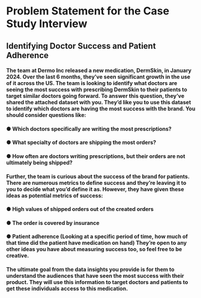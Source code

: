 # Problem Statement for the Case Study Interview
## Identifying Doctor Success and Patient Adherence
#### The team at Dermo Inc released a new medication, DermSkin, in January 2024. Over the last 6 months, they’ve seen significant growth in the use of it across the US. The team is looking to identify what doctors are seeing the most success with prescribing DermSkin to their patients to target similar doctors going forward. To answer this question, they’ve shared the attached dataset with you. They’d like you to use this dataset to identify which doctors are having the most success with the brand. You should consider questions like:

####  ● Which doctors specifically are writing the most prescriptions?
####  ● What specialty of doctors are shipping the most orders?
####  ● How often are doctors writing prescriptions, but their orders are not ultimately being shipped?

#### Further, the team is curious about the success of the brand for patients. There are numerous metrics to define success and they’re leaving it to you to decide what you’d define it as. However, they have given these ideas as potential metrics of success:

####  ● High values of shipped orders out of the created orders
####  ● The order is covered by insurance
####  ● Patient adherence (Looking at a specific period of time, how much of that time did the patient have medication on hand) They’re open to any other ideas you have about measuring success too, so feel free to be creative.

####  The ultimate goal from the data insights you provide is for them to understand the audiences that have seen the most success with their product. They will use this information to target doctors and patients to get these individuals access to this medication.
